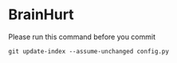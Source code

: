 # BrainHurt

Please run this command before you commit
```
git update-index --assume-unchanged config.py
```

